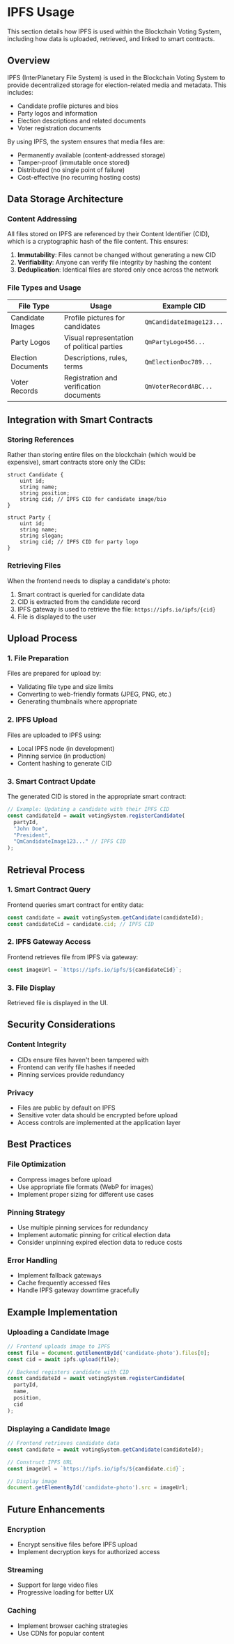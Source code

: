 # IPFS Usage

This section details how IPFS is used within the Blockchain Voting System, including how data is uploaded, retrieved, and linked to smart contracts.

## Overview

IPFS (InterPlanetary File System) is used in the Blockchain Voting System to provide decentralized storage for election-related media and metadata. This includes:

- Candidate profile pictures and bios
- Party logos and information
- Election descriptions and related documents
- Voter registration documents

By using IPFS, the system ensures that media files are:
- Permanently available (content-addressed storage)
- Tamper-proof (immutable once stored)
- Distributed (no single point of failure)
- Cost-effective (no recurring hosting costs)

## Data Storage Architecture

### Content Addressing

All files stored on IPFS are referenced by their Content Identifier (CID), which is a cryptographic hash of the file content. This ensures:

1. **Immutability**: Files cannot be changed without generating a new CID
2. **Verifiability**: Anyone can verify file integrity by hashing the content
3. **Deduplication**: Identical files are stored only once across the network

### File Types and Usage

| File Type | Usage | Example CID |
|-----------|-------|-------------|
| Candidate Images | Profile pictures for candidates | `QmCandidateImage123...` |
| Party Logos | Visual representation of political parties | `QmPartyLogo456...` |
| Election Documents | Descriptions, rules, terms | `QmElectionDoc789...` |
| Voter Records | Registration and verification documents | `QmVoterRecordABC...` |

## Integration with Smart Contracts

### Storing References

Rather than storing entire files on the blockchain (which would be expensive), smart contracts store only the CIDs:

```solidity
struct Candidate {
    uint id;
    string name;
    string position;
    string cid; // IPFS CID for candidate image/bio
}

struct Party {
    uint id;
    string name;
    string slogan;
    string cid; // IPFS CID for party logo
}
```

### Retrieving Files

When the frontend needs to display a candidate's photo:

1. Smart contract is queried for candidate data
2. CID is extracted from the candidate record
3. IPFS gateway is used to retrieve the file: `https://ipfs.io/ipfs/{cid}`
4. File is displayed to the user

## Upload Process

### 1. File Preparation
Files are prepared for upload by:
- Validating file type and size limits
- Converting to web-friendly formats (JPEG, PNG, etc.)
- Generating thumbnails where appropriate

### 2. IPFS Upload
Files are uploaded to IPFS using:
- Local IPFS node (in development)
- Pinning service (in production)
- Content hashing to generate CID

### 3. Smart Contract Update
The generated CID is stored in the appropriate smart contract:
```typescript
// Example: Updating a candidate with their IPFS CID
const candidateId = await votingSystem.registerCandidate(
  partyId,
  "John Doe",
  "President",
  "QmCandidateImage123..." // IPFS CID
);
```

## Retrieval Process

### 1. Smart Contract Query
Frontend queries smart contract for entity data:
```typescript
const candidate = await votingSystem.getCandidate(candidateId);
const candidateCid = candidate.cid; // IPFS CID
```

### 2. IPFS Gateway Access
Frontend retrieves file from IPFS via gateway:
```typescript
const imageUrl = `https://ipfs.io/ipfs/${candidateCid}`;
```

### 3. File Display
Retrieved file is displayed in the UI.

## Security Considerations

### Content Integrity
- CIDs ensure files haven't been tampered with
- Frontend can verify file hashes if needed
- Pinning services provide redundancy

### Privacy
- Files are public by default on IPFS
- Sensitive voter data should be encrypted before upload
- Access controls are implemented at the application layer

## Best Practices

### File Optimization
- Compress images before upload
- Use appropriate file formats (WebP for images)
- Implement proper sizing for different use cases

### Pinning Strategy
- Use multiple pinning services for redundancy
- Implement automatic pinning for critical election data
- Consider unpinning expired election data to reduce costs

### Error Handling
- Implement fallback gateways
- Cache frequently accessed files
- Handle IPFS gateway downtime gracefully

## Example Implementation

### Uploading a Candidate Image
```typescript
// Frontend uploads image to IPFS
const file = document.getElementById('candidate-photo').files[0];
const cid = await ipfs.upload(file);

// Backend registers candidate with CID
const candidateId = await votingSystem.registerCandidate(
  partyId,
  name,
  position,
  cid
);
```

### Displaying a Candidate Image
```typescript
// Frontend retrieves candidate data
const candidate = await votingSystem.getCandidate(candidateId);

// Construct IPFS URL
const imageUrl = `https://ipfs.io/ipfs/${candidate.cid}`;

// Display image
document.getElementById('candidate-photo').src = imageUrl;
```

## Future Enhancements

### Encryption
- Encrypt sensitive files before IPFS upload
- Implement decryption keys for authorized access

### Streaming
- Support for large video files
- Progressive loading for better UX

### Caching
- Implement browser caching strategies
- Use CDNs for popular content